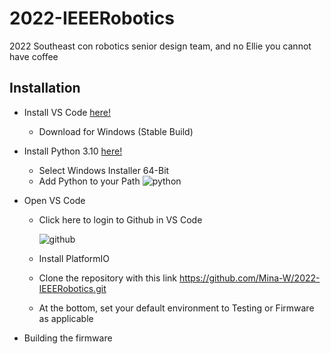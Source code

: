 # 2022-IEEERobotics
2022 Southeast con robotics senior design team, and no Ellie you cannot have coffee

## Installation
- Install VS Code [here!](https://code.visualstudio.com/)
	- Download for Windows (Stable Build)
- Install Python 3.10 [here!](https://www.python.org/downloads/release/python-3100/)
	- Select Windows Installer 64-Bit
	- Add Python to your Path ![python](https://user-images.githubusercontent.com/77407402/135941341-6948c616-9b2d-450d-abeb-81eefab125b0.png)
- Open VS Code
	- Click here to login to Github in VS Code
	
	 	![github](https://user-images.githubusercontent.com/77407402/135941339-197cfc96-9bb8-4b93-b85b-82dd0be3c8b3.png)
	- Install PlatformIO 
	- Clone the repository with this link https://github.com/Mina-W/2022-IEEERobotics.git
	- At the bottom, set your default environment to Testing or Firmware as applicable

- Building the firmware
